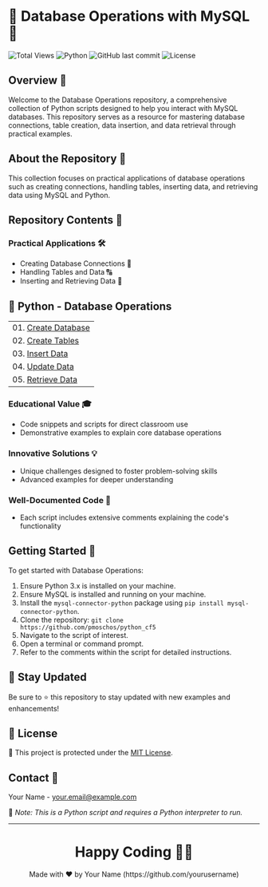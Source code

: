 # 🐍 Database Operations with MySQL 🐍

![Total Views](https://views.whatilearened.today/views/github/yourusername/python-educational-scripts.svg) ![Python](https://img.shields.io/badge/language-Python-blue.svg) ![GitHub last commit](https://img.shields.io/github/last-commit/pmoschos/python_cf5) ![License](https://img.shields.io/badge/license-MIT-green.svg)

## Overview 🌟
Welcome to the Database Operations repository, a comprehensive collection of Python scripts designed to help you interact with MySQL databases. This repository serves as a resource for mastering database connections, table creation, data insertion, and data retrieval through practical examples.

## About the Repository 📖
This collection focuses on practical applications of database operations such as creating connections, handling tables, inserting data, and retrieving data using MySQL and Python.

## Repository Contents 📂
### Practical Applications 🛠️
- Creating Database Connections 📝
- Handling Tables and Data 🔠
- Inserting and Retrieving Data 🚀

## 🐍 Python - Database Operations

<table>
  <tr>
  	<td>01. <a href="https://github.com/pmoschos/python_cf5/tree/main/chapter06/01.%20Create%20Database" title="Create a database connection and a new database.">Create Database</a></td>
  </tr>
   <tr>
  	<td>02. <a href="https://github.com/pmoschos/python_cf5/tree/main/chapter06/02.%20Create%20Tables" title="Create tables in the MySQL database.">Create Tables</a></td>
  </tr>
   <tr>
  	<td>03. <a href="https://github.com/pmoschos/python_cf5/tree/main/chapter06/03.%20Insert%20Data" title="Insert data into the database tables.">Insert Data</a></td>
  </tr>
   <tr>
  	<td>04. <a href="https://github.com/pmoschos/python_cf5/tree/main/chapter06/04%20Update%20Data" title="Update data into the database tables.">Update Data</a></td>
  </tr>
   <tr>
  	<td>05. <a href="https://github.com/pmoschos/python_cf5/tree/main/chapter06/05.%20Retrieve%20Data" title="Retrieve data from the database tables.">Retrieve Data</a></td>
  </tr>
</table>

### Educational Value 🎓
- Code snippets and scripts for direct classroom use
- Demonstrative examples to explain core database operations

### Innovative Solutions 💡
- Unique challenges designed to foster problem-solving skills
- Advanced examples for deeper understanding

### Well-Documented Code 📄
- Each script includes extensive comments explaining the code's functionality

## Getting Started 🚀
To get started with Database Operations:
1. Ensure Python 3.x is installed on your machine.
2. Ensure MySQL is installed and running on your machine.
3. Install the `mysql-connector-python` package using `pip install mysql-connector-python`.
4. Clone the repository: `git clone https://github.com/pmoschos/python_cf5`
5. Navigate to the script of interest.
6. Open a terminal or command prompt.
7. Refer to the comments within the script for detailed instructions.


## 📢 Stay Updated

Be sure to ⭐ this repository to stay updated with new examples and enhancements!

## 📄 License
🔐 This project is protected under the [MIT License](https://mit-license.org/).

## Contact 📧
Your Name - your.email@example.com

🔗 *Note: This is a Python script and requires a Python interpreter to run.*

---
<h1 align=center>Happy Coding 👨‍💻 </h1>

<p align="center">
  Made with ❤️ by Your Name (https://github.com/yourusername)
</p>
